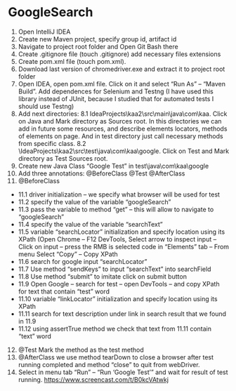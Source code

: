 # GoogleSearch
1.	Open IntelliJ IDEA 
2.	Create new Maven project, specify group id, artifact id
3.	Navigate to project root folder and Open Git Bash there 
4.	Create .gitignore file (touch .gitignore) add necessary files extensions 
5.	Create pom.xml file (touch pom.xml).
6.	Download last version of chromedriver.exe and extract it to project root folder
7.	Open IDEA, open pom.xml file. Click on it and select “Run As” – “Maven Build”.  Add dependences for Selenium and Testng (I have used this library instead of JUnit,  because I studied that for automated tests I should use Testng)
8.	Add next directories: 
8.1	IdeaProjects\kaa2\src\main\java\com\kaa. Click on Java and Mark directory as Sources root. In this directories we can add in future some resources, and describe elements locators, methods of elements on page. And in test directory just call necessary methods from specific class. 
8.2	\IdeaProjects\kaa2\src\test\java\com\kaa\google. Click on Test and Mark directory as Test Sources root.
9.	Create new Java Class “Google Test” in test\java\com\kaa\google
10.	Add three annotations:  @BeforeClass  @Test @AfterClass
11.	@BeforeClass 
- 11.1	driver initialization – we specify what browser will be used for test 
- 11.2	specify the value of the variable “googleSearch”
- 11.3	pass the variable to method “get” – this will allow to navigate to “googleSearch”
- 11.4	specify the value of the variable “searchText”
- 11.5	variable “searchLocator” initialization  and specify location using its XPath (Open Chrome – F12 DevTools, Select arrow to inspect input – Click on input – press the RMB  is selected code in “Elements” tab – From menu Select “Copy” – Copy XPath
- 11.6	search for google input “searchLocator” 
- 11.7	Use method “sendKeys” to input “searchText” into searchField
- 11.8	Use method “submit” to imitate click on submit button
- 11.9	Open Google – search for test – open DevTools – and copy XPath for text that contain “test” word 
- 11.10	variable “linkLocator” initialization  and specify location using its XPath
- 11.11	search for text description under link in search result that we found in 11.9 
- 11.12	using assertTrue method we check that text from 11.11 contain “text” word 
12.	 @Test Mark the method as the test method 
13.	@AfterClass we use method tearDown to close a browser after test running completed and method “close” to quit  from webDriver.
14.	 Select in menu tab “Run” – “Run ‘Google Test’” and wait for result of test running. 
https://www.screencast.com/t/B0kcVAtwkj
